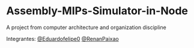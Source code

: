 # Assembly-MIPs-Simulator-in-Node
A project from computer architecture and organization discipline

Integrantes: [@Eduardofelipe0](https://github.com/eduardofelipe0)
             [@RenanPaixao](https://github.com/renanpaixao)
